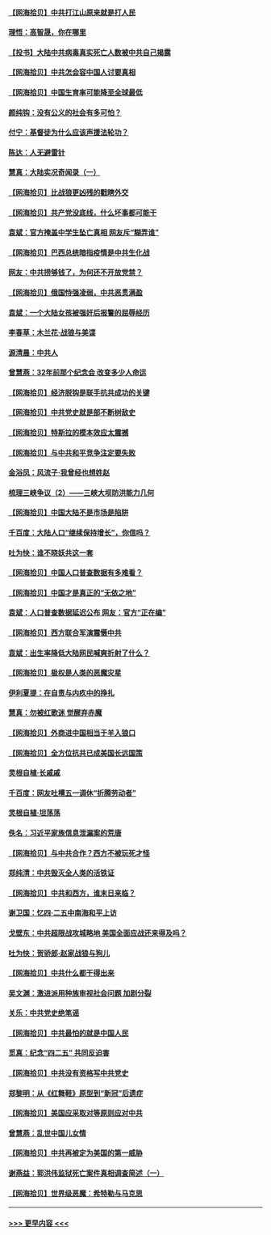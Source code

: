 #### [【网海拾贝】中共打江山原来就是打人民](../pages/nsc993/n12954345.md?t=05180051) 
#### [理悟：高智晟，你在哪里](../pages/nsc993/n12953115.md?t=05180051) 
#### [【投书】大陆中共病毒真实死亡人数被中共自己揭露](../pages/nsc993/n12953050.md?t=05180051) 
#### [【网海拾贝】中共怎会容中国人讨要真相](../pages/nsc993/n12952161.md?t=05180051) 
#### [【网海拾贝】中国生育率可能降至全球最低](../pages/nsc993/n12948793.md?t=05180051) 
#### [颜纯钩：没有公义的社会有多可怕？](../pages/nsc993/n12947626.md?t=05180051) 
#### [付宁：基督徒为什么应该声援法轮功？](../pages/nsc993/n12947233.md?t=05180051) 
#### [陈达：人无避雷针](../pages/nsc993/n12947098.md?t=05180051) 
#### [慧真：大陆实况奇闻录（一）](../pages/nsc993/n12945811.md?t=05180051) 
#### [【网海拾贝】比战狼更凶残的戳瞎外交](../pages/nsc993/n12945717.md?t=05180051) 
#### [【网海拾贝】共产党没底线，什么坏事都可能干](../pages/nsc993/n12942090.md?t=05180051) 
#### [袁斌：官方掩盖中学生坠亡真相 网友斥“糊弄谁”](../pages/nsc993/n12942029.md?t=05180051) 
#### [【网海拾贝】巴西总统暗指疫情是中共生化战](../pages/nsc993/n12938999.md?t=05180051) 
#### [网友：中共捞够钱了，为何还不开放党禁？](../pages/nsc993/n12938952.md?t=05180051) 
#### [【网海拾贝】俄国恃强凌弱，中共恶贯满盈](../pages/nsc993/n12936626.md?t=05180051) 
#### [袁斌：一个大陆女孩被强奸后报警的屈辱经历](../pages/nsc993/n12936547.md?t=05180051) 
#### [李春草：木兰花·战狼与美谍](../pages/nsc993/n12935995.md?t=05180051) 
#### [源清晨：中共人](../pages/nsc993/n12935589.md?t=05180051) 
#### [曾慧燕：32年前那个纪念会 改变多少人命运](../pages/nsc993/n12934233.md?t=05180051) 
#### [【网海拾贝】经济脱钩是联手抗共成功的关键](../pages/nsc993/n12934176.md?t=05180051) 
#### [【网海拾贝】中共党史就是部不断树敌史](../pages/nsc993/n12932844.md?t=05180051) 
#### [【网海拾贝】特斯拉的模本效应太震撼](../pages/nsc993/n12925626.md?t=05180051) 
#### [【网海拾贝】与中共和平竞争注定要失败](../pages/nsc993/n12923326.md?t=05180051) 
#### [金浴凤：风流子‧我曾经也想姓赵](../pages/nsc993/n12920911.md?t=05180051) 
#### [梳理三峡争议（2）——三峡大坝防洪能力几何](../pages/nsc993/n12920173.md?t=05180051) 
#### [【网海拾贝】中国大陆不是市场是陷阱](../pages/nsc993/n12920143.md?t=05180051) 
#### [千百度：大陆人口“继续保持增长”，你信吗？](../pages/nsc993/n12918946.md?t=05180051) 
#### [吐为快：谁不晓妖共这一套](../pages/nsc993/n12918941.md?t=05180051) 
#### [【网海拾贝】中国人口普查数据有多难看？](../pages/nsc993/n12917822.md?t=05180051) 
#### [【网海拾贝】中国才是真正的“无依之地”](../pages/nsc993/n12915845.md?t=05180051) 
#### [袁斌：人口普查数据延迟公布 网友：官方“正在编”](../pages/nsc993/n12915748.md?t=05180051) 
#### [【网海拾贝】西方联合军演震慑中共](../pages/nsc993/n12913466.md?t=05180051) 
#### [袁斌：出生率降低大陆网民喊爽折射了什么？](../pages/nsc993/n12913365.md?t=05180051) 
#### [【网海拾贝】极权是人类的恶魔灾星](../pages/nsc993/n12910697.md?t=05180051) 
#### [伊利夏提：在自责与内疚中的挣扎](../pages/nsc993/n12910493.md?t=05180051) 
#### [慧真：勿被红歌迷 觉醒弃赤魔](../pages/nsc993/n12910485.md?t=05180051) 
#### [【网海拾贝】外商进中国相当于羊入狼口](../pages/nsc993/n12908274.md?t=05180051) 
#### [【网海拾贝】全方位抗共已成美国长远国策](../pages/nsc993/n12906878.md?t=05180051) 
#### [灵根自植‧长戚戚](../pages/nsc993/n12905585.md?t=05180051) 
#### [千百度：网友吐槽五一调休“折腾劳动者”](../pages/nsc993/n12905934.md?t=05180051) 
#### [灵根自植‧坦荡荡](../pages/nsc993/n12905562.md?t=05180051) 
#### [佚名：习近平家族信息泄漏案的荒唐](../pages/nsc993/n12904705.md?t=05180051) 
#### [【网海拾贝】与中共合作？西方不被玩死才怪](../pages/nsc993/n12903873.md?t=05180051) 
#### [郑纯清：中共毁灭全人类的活铁证](../pages/nsc993/n12903785.md?t=05180051) 
#### [【网海拾贝】中共和西方，谁末日来临？](../pages/nsc993/n12903482.md?t=05180051) 
#### [谢卫国：忆四‧二五中南海和平上访](../pages/nsc993/n12902192.md?t=05180051) 
#### [戈壁东：中共超限战攻城略地 美国全面应战还来得及吗？](../pages/nsc993/n12902297.md?t=05180051) 
#### [吐为快：贺骄郎‧赵家战狼与狗儿](../pages/nsc993/n12902280.md?t=05180051) 
#### [【网海拾贝】中共什么都干得出来](../pages/nsc993/n12897500.md?t=05180051) 
#### [吴文渊：激进派用种族审视社会问题 加剧分裂](../pages/nsc993/n12893881.md?t=05180051) 
#### [关乐：中共党史绝笔谣](../pages/nsc993/n12897270.md?t=05180051) 
#### [【网海拾贝】中共最怕的就是中国人民](../pages/nsc993/n12894705.md?t=05180051) 
#### [觅真：纪念“四二五” 共同反迫害](../pages/nsc993/n12894553.md?t=05180051) 
#### [【网海拾贝】中共没有资格写中共党史](../pages/nsc993/n12892231.md?t=05180051) 
#### [郑黎明：从《红舞鞋》原型到“新冠”后遗症](../pages/nsc993/n12890469.md?t=05180051) 
#### [【网海拾贝】美国应采取对等原则应对中共](../pages/nsc993/n12889176.md?t=05180051) 
#### [曾慧燕：乱世中国儿女情](../pages/nsc993/n12887931.md?t=05180051) 
#### [【网海拾贝】中共再被定为美国的第一威胁](../pages/nsc993/n12887580.md?t=05180051) 
#### [谢燕益：郭洪伟监狱死亡案件真相调查简述（一）](../pages/nsc993/n12885648.md?t=05180051) 
#### [【网海拾贝】世界级恶魔：希特勒与马克思](../pages/nsc993/n12884062.md?t=05180051) 

----
#### [ >>> 更早内容 <<< ](../indexes/nsc993-earlier.md)
